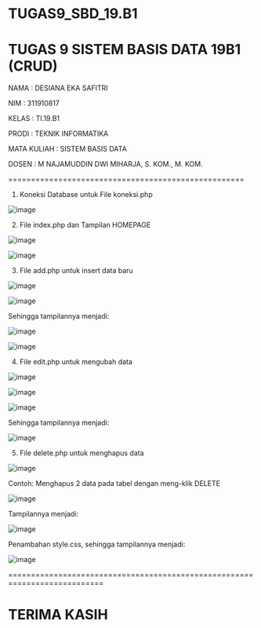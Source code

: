 # TUGAS9_SBD_19.B1
TUGAS 9 SISTEM BASIS DATA 19B1 (CRUD)
======================================

NAMA : DESIANA EKA SAFITRI

NIM : 311910817

KELAS : TI.19.B1

PRODI : TEKNIK INFORMATIKA

MATA KULIAH : SISTEM BASIS DATA

DOSEN : M NAJAMUDDIN DWI MIHARJA, S. KOM., M. KOM.

====================================================

1. Koneksi Database untuk File koneksi.php

![image](https://user-images.githubusercontent.com/81596251/124396974-1a5a5700-dd37-11eb-9e33-ec1528b47129.png)

2. File index.php dan Tampilan HOMEPAGE

![image](https://user-images.githubusercontent.com/81596251/124397018-60afb600-dd37-11eb-8aa9-d1d57bdd32ce.png)

![image](https://user-images.githubusercontent.com/81596251/124396919-af108500-dd36-11eb-9577-b06e4b0839f6.png)

3. File add.php untuk insert data baru

![image](https://user-images.githubusercontent.com/81596251/124397097-06fbbb80-dd38-11eb-974a-cf9306c1588f.png)

![image](https://user-images.githubusercontent.com/81596251/124397181-a3be5900-dd38-11eb-8f45-e054d1257af5.png)

Sehingga tampilannya menjadi:

![image](https://user-images.githubusercontent.com/81596251/124397212-d8321500-dd38-11eb-99f2-36ff941eb49a.png)

![image](https://user-images.githubusercontent.com/81596251/124397254-192a2980-dd39-11eb-8d07-afd5ec7fe6e7.png)

4. File edit.php untuk mengubah data

![image](https://user-images.githubusercontent.com/81596251/124397338-745c1c00-dd39-11eb-808e-cfcd6c71cb10.png)

![image](https://user-images.githubusercontent.com/81596251/124397385-b5543080-dd39-11eb-92f6-451886395102.png)

![image](https://user-images.githubusercontent.com/81596251/124397448-17ad3100-dd3a-11eb-9e7a-66e9454f3840.png)

Sehingga tampilannya menjadi:

![image](https://user-images.githubusercontent.com/81596251/124397674-92c31700-dd3b-11eb-9c4a-fcd8b0f5d135.png)

5. File delete.php untuk menghapus data

![image](https://user-images.githubusercontent.com/81596251/124397707-bdad6b00-dd3b-11eb-900b-be1c64344b8c.png)

Contoh: Menghapus 2 data pada tabel dengan meng-klik DELETE

![image](https://user-images.githubusercontent.com/81596251/124397833-7a073100-dd3c-11eb-919b-b29366bcea7b.png)

Tampilannya menjadi:

![image](https://user-images.githubusercontent.com/81596251/124397770-141aa980-dd3c-11eb-9332-3db7505b8551.png)

Penambahan style.css, sehingga tampilannya menjadi:

![image](https://user-images.githubusercontent.com/81596251/124398082-fc442500-dd3d-11eb-9390-4e2e5743aa90.png)

===========================================================================

# TERIMA KASIH #

